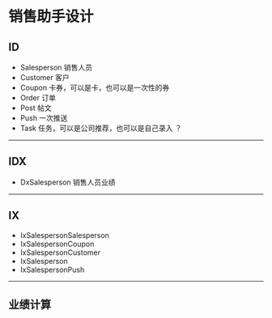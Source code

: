 销售助手设计
====


## ID
- Salesperson 销售人员
- Customer 客户
- Coupon 卡券，可以是卡，也可以是一次性的券
- Order 订单
- Post 帖文
- Push 一次推送
- Task 任务，可以是公司推荐，也可以是自己录入 ？

---

## IDX
- DxSalesperson 销售人员业绩

---
## IX
- IxSalespersonSalesperson
- IxSalespersonCoupon
- IxSalespersonCustomer
- IxSalesperson
- IxSalespersonPush

---
## 业绩计算

